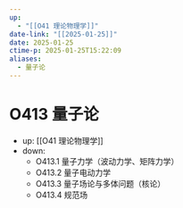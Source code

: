 ```yaml
---
up:
  - "[[O41 理论物理学]]"
date-link: "[[2025-01-25]]"
date: 2025-01-25
ctime-p: 2025-01-25T15:22:09
aliases:
  - 量子论
---
```


# O413 量子论

- up: [[O41 理论物理学]]
- down:	
	- O413.1 量子力学（波动力学、矩阵力学）
	- O413.2 量子电动力学
	- O413.3 量子场论与多体问题（核论）
	- O413.4 规范场
	
